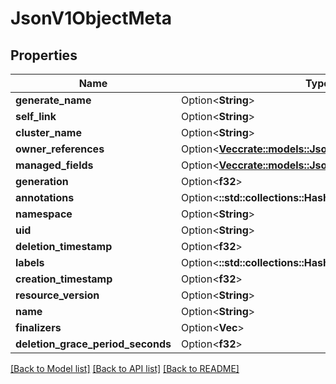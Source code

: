 # JsonV1ObjectMeta

## Properties

Name | Type | Description | Notes
------------ | ------------- | ------------- | -------------
**generate_name** | Option<**String**> |  | [optional]
**self_link** | Option<**String**> |  | [optional]
**cluster_name** | Option<**String**> |  | [optional]
**owner_references** | Option<[**Vec<crate::models::JsonV1OwnerReference>**](json_V1OwnerReference.md)> |  | [optional]
**managed_fields** | Option<[**Vec<crate::models::JsonV1ManagedFieldsEntry>**](json_V1ManagedFieldsEntry.md)> |  | [optional]
**generation** | Option<**f32**> |  | [optional]
**annotations** | Option<**::std::collections::HashMap<String, String>**> |  | [optional]
**namespace** | Option<**String**> |  | [optional]
**uid** | Option<**String**> |  | [optional]
**deletion_timestamp** | Option<**f32**> |  | [optional]
**labels** | Option<**::std::collections::HashMap<String, String>**> |  | [optional]
**creation_timestamp** | Option<**f32**> |  | [optional]
**resource_version** | Option<**String**> |  | [optional]
**name** | Option<**String**> |  | [optional]
**finalizers** | Option<**Vec<String>**> |  | [optional]
**deletion_grace_period_seconds** | Option<**f32**> |  | [optional]

[[Back to Model list]](../README.md#documentation-for-models) [[Back to API list]](../README.md#documentation-for-api-endpoints) [[Back to README]](../README.md)


